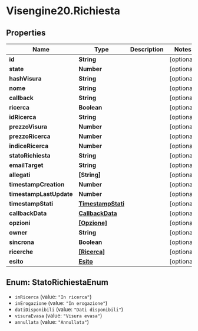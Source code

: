 # Visengine20.Richiesta

## Properties
Name | Type | Description | Notes
------------ | ------------- | ------------- | -------------
**id** | **String** |  | [optional] 
**state** | **Number** |  | [optional] 
**hashVisura** | **String** |  | [optional] 
**nome** | **String** |  | [optional] 
**callback** | **String** |  | [optional] 
**ricerca** | **Boolean** |  | [optional] 
**idRicerca** | **String** |  | [optional] 
**prezzoVisura** | **Number** |  | [optional] 
**prezzoRicerca** | **Number** |  | [optional] 
**indiceRicerca** | **Number** |  | [optional] 
**statoRichiesta** | **String** |  | [optional] 
**emailTarget** | **String** |  | [optional] 
**allegati** | **[String]** |  | [optional] 
**timestampCreation** | **Number** |  | [optional] 
**timestampLastUpdate** | **Number** |  | [optional] 
**timestampStati** | [**TimestampStati**](TimestampStati.md) |  | [optional] 
**callbackData** | [**CallbackData**](CallbackData.md) |  | [optional] 
**opzioni** | [**[Opzione]**](Opzione.md) |  | [optional] 
**owner** | **String** |  | [optional] 
**sincrona** | **Boolean** |  | [optional] 
**ricerche** | [**[Ricerca]**](Ricerca.md) |  | [optional] 
**esito** | [**Esito**](Esito.md) |  | [optional] 

<a name="StatoRichiestaEnum"></a>
## Enum: StatoRichiestaEnum

* `inRicerca` (value: `"In ricerca"`)
* `inErogazione` (value: `"In erogazione"`)
* `datiDisponibili` (value: `"Dati disponibili"`)
* `visuraEvasa` (value: `"Visura evasa"`)
* `annullata` (value: `"Annullata"`)


